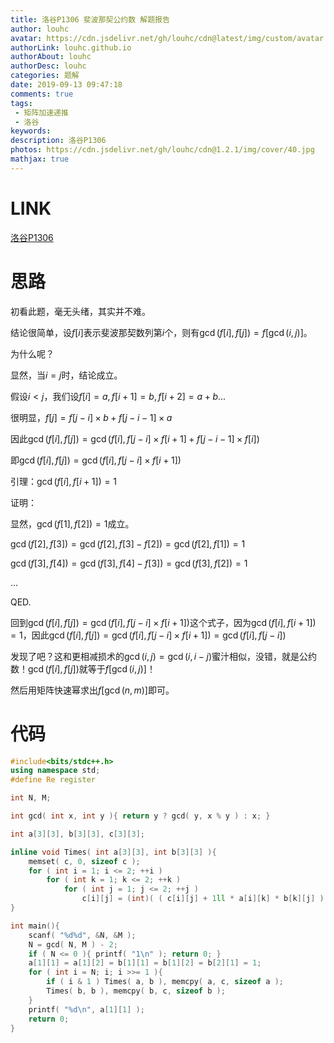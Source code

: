 ```yaml
---
title: 洛谷P1306 斐波那契公约数 解题报告
author: louhc
avatar: https://cdn.jsdelivr.net/gh/louhc/cdn@latest/img/custom/avatar.jpg
authorLink: louhc.github.io
authorAbout: louhc
authorDesc: louhc
categories: 题解
date: 2019-09-13 09:47:18
comments: true
tags: 
 - 矩阵加速递推
 - 洛谷
keywords: 
description: 洛谷P1306
photos: https://cdn.jsdelivr.net/gh/louhc/cdn@1.2.1/img/cover/40.jpg
mathjax: true
---
```


# LINK

[洛谷P1306](https://www.luogu.org/problem/P1306)

# 思路

初看此题，毫无头绪，其实并不难。

结论很简单，设$f[i]$表示斐波那契数列第$i$个，则有$\gcd(f[i],f[j])=f[\gcd(i,j)]$。

为什么呢？

显然，当$i=j$时，结论成立。

假设$i< j$，我们设$f[i]=a,f[i+1]=b,f[i+2]=a+b...$

很明显，$f[j]=f[j-i]\times b+f[j-i-1]\times a$

因此$\gcd(f[i],f[j])=\gcd(f[i],f[j-i]\times f[i+1]+f[j-i-1]\times f[i])$

即$\gcd(f[i],f[j])=\gcd(f[i],f[j-i]\times f[i+1])$

引理：$\gcd(f[i],f[i+1])=1$

证明：

显然，$\gcd(f[1],f[2])=1$成立。

$\gcd(f[2],f[3])=\gcd(f[2],f[3]-f[2])=\gcd(f[2],f[1])=1$

$\gcd(f[3],f[4])=\gcd(f[3],f[4]-f[3])=\gcd(f[3],f[2])=1$

...

QED.

回到$\gcd(f[i],f[j])=\gcd(f[i],f[j-i]\times f[i+1])$这个式子，因为$\gcd(f[i],f[i+1])=1$，因此$\gcd(f[i],f[j])=\gcd(f[i],f[j-i]\times f[i+1])=\gcd(f[i],f[j-i])$

发现了吧？这和更相减损术的$\gcd(i,j)=\gcd(i,i-j)$蜜汁相似，没错，就是公约数！$\gcd(f[i],f[j])$就等于$f[\gcd(i,j)]$！

然后用矩阵快速幂求出$f[\gcd(n,m)]$即可。

# 代码

```cpp
#include<bits/stdc++.h>
using namespace std;
#define Re register

int N, M;

int gcd( int x, int y ){ return y ? gcd( y, x % y ) : x; }

int a[3][3], b[3][3], c[3][3];

inline void Times( int a[3][3], int b[3][3] ){
	memset( c, 0, sizeof c );
	for ( int i = 1; i <= 2; ++i )
		for ( int k = 1; k <= 2; ++k )
			for ( int j = 1; j <= 2; ++j )
				c[i][j] = (int)( ( c[i][j] + 1ll * a[i][k] * b[k][j] ) % 100000000 );
}

int main(){
	scanf( "%d%d", &N, &M );
	N = gcd( N, M ) - 2;
	if ( N <= 0 ){ printf( "1\n" ); return 0; }
	a[1][1] = a[1][2] = b[1][1] = b[1][2] = b[2][1] = 1;
	for ( int i = N; i; i >>= 1 ){
		if ( i & 1 ) Times( a, b ), memcpy( a, c, sizeof a );
		Times( b, b ), memcpy( b, c, sizeof b );
	}
	printf( "%d\n", a[1][1] );
	return 0;
}

```